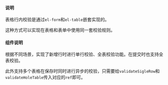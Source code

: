 #### 说明

表格行内校验是通过`el-form`和`el-table`嵌套实现的。

这种方式可以实现在表格和表单中使用同一套校验规则。

#### 组件说明

根据不同场景，实现了新增行时进行单行校验、全表校验功能。在提交时也支持全表校验。

此外支持多个表格在保存时同时进行异步的校验，只需要给`validateSigleRow`和`validateHoleTable`传入对应的`ref`即可。

